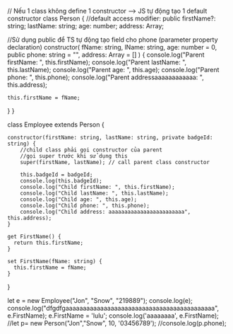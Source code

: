 // Nếu 1 class không define 1 constructor --> JS tự động tạo 1 default constructor
class Person {
  //default access modifier: public
  firstName?: string;
  lastName: string;
  age: number;
  address: Array<any>;

  //Sử dụng public để TS tự động tạo field cho phone (parameter property declaration)
  constructor(
    fName: string,
    lName: string,
    age: number = 0,
    public phone: string = "",
    address: Array<any> = []
  ) {
    console.log("Parent firstName: ", this.firstName);
    console.log("Parent lastName: ", this.lastName);
    console.log("Parent age: ", this.age);
    console.log("Parent phone: ", this.phone);
    console.log("Parent addressaaaaaaaaaaaa: ", this.address);


    this.firstName = fName;
  }
}

class Employee extends Person {

    constructor(firstName: string, lastName: string, private badgeId: string) {
        //child class phải gọi constructor của parent
        //gọi super trước khi sử dụng this
        super(firstName, lastName); // call parent class constructor

        this.badgeId = badgeId;
        console.log(this.badgeId);
        console.log("Child firstName: ", this.firstName);
        console.log("Child lastName: ", this.lastName);
        console.log("Child age: ", this.age);
        console.log("Child phone: ", this.phone);
        console.log("Child address: aaaaaaaaaaaaaaaaaaaaaaaa", this.address);
    }

    get FirstName() {
      return this.firstName;
    }

    set FirstName(fName: string) {
      this.firstName = fName;
    }
}

let e = new Employee("Jon", "Snow", "219889");
console.log(e);
console.log("dfgdfgaaaaaaaaaaaaaaaaaaaaaaaaaaaaaaaaaaaaaaaaaaa", e.FirstName);
e.FirstName = 'lulu';
console.log('aaaaaaaa', e.FirstName);
//let p= new Person("Jon","Snow", 10, '03456789');
//console.log(p.phone);
